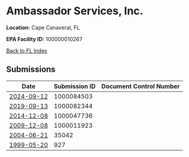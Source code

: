 # Ambassador Services, Inc.

**Location:** Cape Canaveral, FL

**EPA Facility ID:** 100000010267

[Back to FL Index](../../index.md)

## Submissions

| Date | Submission ID | Document Control Number |
|------|--------------|-------------------------|
| [2024-09-12](submissions/1000084503.md) | 1000084503 |  |
| [2019-09-13](submissions/1000082344.md) | 1000082344 |  |
| [2014-12-08](submissions/1000047736.md) | 1000047736 |  |
| [2009-12-08](submissions/1000011923.md) | 1000011923 |  |
| [2004-06-21](submissions/35042.md) | 35042 |  |
| [1999-05-20](submissions/927.md) | 927 |  |
